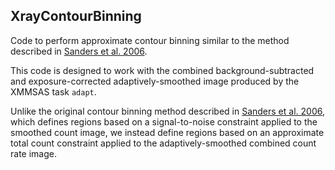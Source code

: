 ## XrayContourBinning

Code to perform approximate contour binning similar to the method described in [Sanders et al. 2006](). 

This code is designed to work with the combined background-subtracted and exposure-corrected adaptively-smoothed image produced by the XMMSAS task `adapt`. 

Unlike the original contour binning method described in [Sanders et al. 2006](), which defines regions based on a signal-to-noise constraint applied to the smoothed count image, we instead define regions based on an approximate total count constraint applied to the adaptively-smoothed combined count rate image.